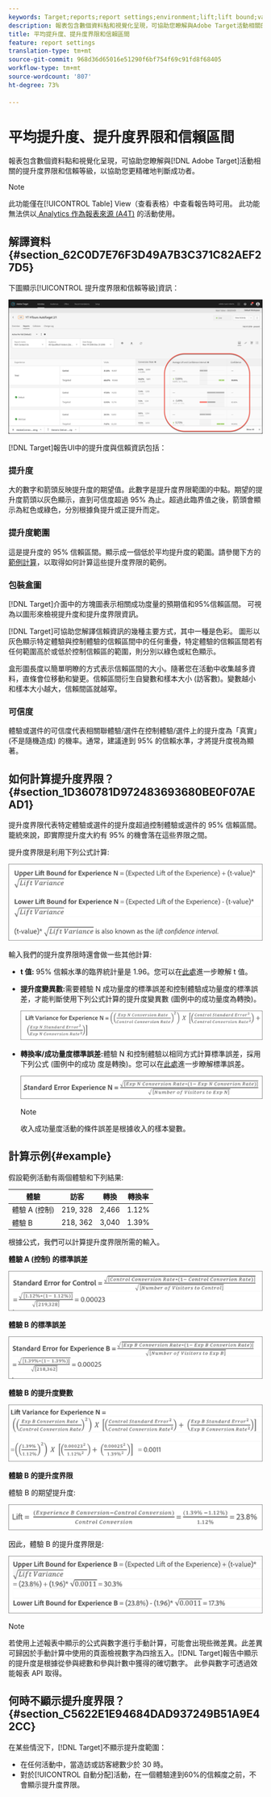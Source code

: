```yaml
---
keywords: Target;reports;report settings;environment;lift;lift bound;variance;confidence;control
description: 報表包含數個資料點和視覺化呈現，可協助您瞭解與Adobe Target活動相關的提升度界限和信賴等級，以協助您更精確地判斷成功者。
title: 平均提升度、提升度界限和信賴區間
feature: report settings
translation-type: tm+mt
source-git-commit: 968d36d65016e51290f6bf754f69c91fd8f68405
workflow-type: tm+mt
source-wordcount: '807'
ht-degree: 73%

---
```



# 平均提升度、提升度界限和信賴區間

報表包含數個資料點和視覺化呈現，可協助您瞭解與[!DNL Adobe Target]活動相關的提升度界限和信賴等級，以協助您更精確地判斷成功者。

>[!NOTE]
>
>此功能僅在[!UICONTROL Table] View（查看表格）中查看報告時可用。 此功能無法供以[ Analytics 作為報表來源 (A4T)](/help/c-integrating-target-with-mac/a4t/a4t.md#concept_7540C8C04259434AB6EE33B09F47A1DE) 的活動使用。

## 解譯資料{#section_62C0D7E76F3D49A7B3C371C82AEF27D5}

下圖顯示[!UICONTROL 提升度界限和信賴等級]資訊：

![平均提升度和可信度等級報表](/help/c-reports/c-report-settings/assets/lift-screenshot-new.png)

[!DNL Target]報告UI中的提升度與信賴資訊包括：

### 提升度

大的數字和箭頭反映提升度的期望值。此數字是提升度界限範圍的中點。期望的提升度箭頭以灰色顯示，直到可信度超過 95% 為止。超過此臨界值之後，箭頭會顯示為紅色或綠色，分別根據負提升或正提升而定。

### 提升度範圍

這是提升度的 95% 信賴區間。顯示成一個低於平均提升度的範圍。請參閱下方的[範例計算](#example)，以取得如何計算這些提升度界限的範例。

### 包裝盒圖

[!DNL Target]介面中的方塊圖表示相關成功度量的預期值和95%信賴區間。 可視為以圖形來檢視提升度和提升度界限資訊。

[!DNL Target]可協助您解譯信賴資訊的幾種主要方式，其中一種是色彩。 圖形以灰色顯示特定體驗與控制體驗的信賴區間中的任何重疊，特定體驗的信賴區間若有任何範圍高於或低於控制信賴區的範圍，則分別以綠色或紅色顯示。

盒形圖長度以簡單明瞭的方式表示信賴區間的大小。隨著您在活動中收集越多資料，直條會位移動和變更。信賴區間衍生自變數和樣本大小 (訪客數)。變數越小和樣本大小越大，信賴間區就越窄。

### 可信度

體驗或選件的可信度代表相關聯體驗/選件在控制體驗/選件上的提升度為「真實」(不是隨機造成) 的機率。通常，建議達到 95% 的信賴水準，才將提升度視為顯著。

## 如何計算提升度界限？{#section_1D360781D972483693680BE0F07AEAD1}

提升度界限代表特定體驗或選件的提升度超過控制體驗或選件的 95% 信賴區間。籠統來說，即實際提升度大約有 95% 的機會落在這些界限之間。

提升度界限是利用下列公式計算:

![](assets/lift_diagram.png)

輸入我們的提升度界限時還會做一些其他計算:

* **t 值:** 95% 信賴水準的臨界統計量是 1.96。您可以在[此處](https://en.wikipedia.org/wiki/T-statistic)進一步瞭解 t 值。
* **提升度變異數:**&#x200B;需要體驗 N 成功量度的標準誤差和控制體驗成功量度的標準誤差，才能判斷使用下列公式計算的提升度變異數 (圖例中的成功量度為轉換)。

   ![](assets/lift_variance.png)

* **轉換率/成功量度標準誤差:**&#x200B;體驗 N 和控制體驗以相同方式計算標準誤差，採用下列公式 (圖例中的成功 度是轉換)。您可以在[此處](https://en.wikipedia.org/wiki/Standard_error)進一步瞭解標準誤差。

   ![](assets/standard_error.png)

   >[!NOTE]
   >
   >收入成功量度活動的條件誤差是根據收入的樣本變數。

## 計算示例{#example}

假設範例活動有兩個體驗和下列結果:

| 體驗 | 訪客 | 轉換 | 轉換率 |
|--- |--- |--- |--- |
| 體驗 A (控制) | 219, 328 | 2,466 | 1.12% |
| 體驗 B | 218, 362 | 3,040 | 1.39% |

根據公式，我們可以計算提升度界限所需的輸入。

**體驗 A (控制) 的標準誤差**

![](assets/standard_error_A.png)

**體驗 B 的標準誤差**

![](assets/standard_error_B.png)

**體驗 B 的提升度變數**

![](assets/lift_variance_B.png)

**體驗 B 的提升度界限**

體驗 B 的期望提升度:

![](assets/lift_bounds_B.png)

因此，體驗 B 的提升度界限是:

![](assets/lift_bounds_B2.png)

>[!NOTE]
>
>若使用上述報表中顯示的公式與數字進行手動計算，可能會出現些微差異。此差異可歸因於手動計算中使用的頁面檢視數字為四捨五入。[!DNL Target]報告中顯示的提升度是根據從參與總數和參與計數中獲得的確切數字。 此參與數字可透過效能報表 API 取得。

## 何時不顯示提升度界限？{#section_C5622E1E94684DAD937249B51A9E42CC}

在某些情況下，[!DNL Target]不顯示提升度範圍：

* 在任何活動中，當造訪或訪客總數少於 30 時。
* 對於[!UICONTROL 自動分配]活動，在一個體驗達到60%的信賴度之前，不會顯示提升度界限。
